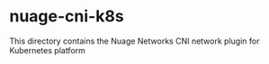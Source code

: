 # nuage-cni-k8s

This directory contains the Nuage Networks CNI network plugin for Kubernetes platform
